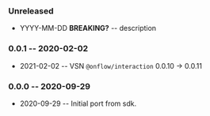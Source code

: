 ### Unreleased

- YYYY-MM-DD **BREAKING?** -- description

### 0.0.1 -- 2020-02-02

- 2021-02-02 -- VSN `@onflow/interaction` 0.0.10 -> 0.0.11

### 0.0.0 -- 2020-09-29

- 2020-09-29 -- Initial port from sdk.
